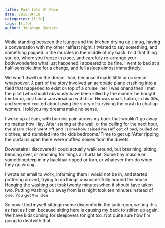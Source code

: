 ```yaml
---
title: Pain Lots Of Pain
date: 2015-06-19
categories: [life]
tags: [life]
author: Jonathan Beckett
---
```


While standing between the lounge and the kitchen drying up a mug, having a conversation with my other halflast night, I twisted to say something, and something popped in the muscles in the middle of my back. I did that thing you do, where you freeze in place, and carefully re-arrange your bodywondering what just happened.I appeared to be fine. I went to bed at a half-sensible time for a change, and fell asleep almost immediately.

We won't dwell on the dream I had, because it made little or no sense whatsoever. A part of the story involved an aerobatic plane crashing into a field that happened to exist on top of a cruise liner I was onand then I met the pilot (who should obviously have been killed by the manner he bought the farm), and had a conversation with him. He was small, Italian, in his 50s, and seemed excited about using the story of surviving the crash to chat up women. I told you my dreams make no sense.

I woke up at 6am, with burning pain across my back that wouldn't go away no matter how I lay. After staring at the wall, or the ceiling for the next hour, the alarm clock went off and I somehow raised myself out of bed, pulled on clothes, and stumbled into the kids bedrooms."Time to get up!"After ripping the curtains open there were muffled noises from the duvets.

Downstairs I discovered I could actually walk around, but breathing, sitting, bending over, or reaching for things all hurta lot. Some tiny muscle or somethingdeep in my backhad ripped or torn, or whatever they do when they go wrong.

I wrote an email to work, informing them I would not be in, and started pottering around, trying to do things unsuccessfully around the house. Hanging the washing out took twenty minutes when it should have taken two. Putting washing up away from last night took ten minutes instead of one. You get the idea.

So now I find myself sittingin some discomfortin the junk room, writing this as fast as I can, because sitting here is causing my back to stiffen up again. We have kids coming for sleepovers tonight too. Not quite sure how I'm going to deal with that.